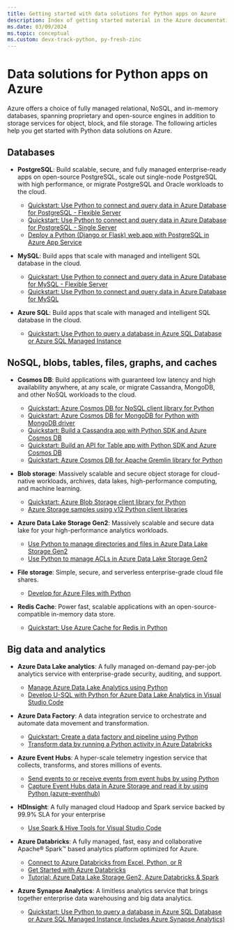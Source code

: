 ```yaml
---
title: Getting started with data solutions for Python apps on Azure
description: Index of getting started material in the Azure documentation for data solutions for Python apps.
ms.date: 03/09/2024
ms.topic: conceptual
ms.custom: devx-track-python, py-fresh-zinc
---
```


# Data solutions for Python apps on Azure

Azure offers a choice of fully managed relational, NoSQL, and in-memory databases, spanning proprietary and open-source engines in addition to storage services for object, block, and file storage. The following articles help you get started with Python data solutions on Azure.

## Databases

- **PostgreSQL**: Build scalable, secure, and fully managed enterprise-ready apps on open-source PostgreSQL, scale out single-node PostgreSQL with high performance, or migrate PostgreSQL and Oracle workloads to the cloud.
  - [Quickstart: Use Python to connect and query data in Azure Database for PostgreSQL - Flexible Server](/azure/postgresql/flexible-server/connect-python)
  - [Quickstart: Use Python to connect and query data in Azure Database for PostgreSQL - Single Server](/azure/postgresql/single-server/connect-python)
  - [Deploy a Python (Django or Flask) web app with PostgreSQL in Azure App Service](/azure/app-service/tutorial-python-postgresql-app?toc=/azure/developer/python/toc.json&bc=/azure/developer/breadcrumb/toc.json)

- **MySQL**: Build apps that scale with managed and intelligent SQL database in the cloud.
  - [Quickstart: Use Python to connect and query data in Azure Database for MySQL - Flexible Server](/azure/mysql/flexible-server/connect-python)
  - [Quickstart: Use Python to connect and query data in Azure Database for MySQL](/azure/mysql/single-server/connect-python)

- **Azure SQL**: Build apps that scale with managed and intelligent SQL database in the cloud.
  - [Quickstart: Use Python to query a database  in Azure SQL Database or Azure SQL Managed Instance](/azure/azure-sql/database/connect-query-python)

## NoSQL, blobs, tables, files, graphs, and caches

- **Cosmos DB**: Build applications with guaranteed low latency and high availability anywhere, at any scale, or migrate Cassandra, MongoDB, and other NoSQL workloads to the cloud.
  - [Quickstart: Azure Cosmos DB for NoSQL client library for Python](/azure/cosmos-db/nosql/quickstart-python)
  - [Quickstart: Azure Cosmos DB for MongoDB for Python with MongoDB driver](/azure/cosmos-db/mongodb/quickstart-python)
  - [Quickstart: Build a Cassandra app with Python SDK and Azure Cosmos DB](/azure/cosmos-db/cassandra/manage-data-python)
  - [Quickstart: Build an API for Table app with Python SDK and Azure Cosmos DB](/azure/cosmos-db/table/quickstart-python)
  - [Quickstart: Azure Cosmos DB for Apache Gremlin library for Python](/azure/cosmos-db/gremlin/quickstart-python)

- **Blob storage**: Massively scalable and secure object storage for cloud-native workloads, archives, data lakes, high-performance computing, and machine learning.
  - [Quickstart: Azure Blob Storage client library for Python](/azure/storage/blobs/storage-quickstart-blobs-python)
  - [Azure Storage samples using v12 Python client libraries](/azure/storage/common/storage-samples-python)

- **Azure Data Lake Storage Gen2**: Massively scalable and secure data lake for your high-performance analytics workloads.
  - [Use Python to manage directories and files in Azure Data Lake Storage Gen2](/azure/storage/blobs/data-lake-storage-directory-file-acl-python)
  - [Use Python to manage ACLs in Azure Data Lake Storage Gen2](/azure/storage/blobs/data-lake-storage-acl-python)

- **File storage**: Simple, secure, and serverless enterprise-grade cloud file shares.
  - [Develop for Azure Files with Python](/azure/storage/files/storage-python-how-to-use-file-storage)

- **Redis Cache**: Power fast, scalable applications with an open-source-compatible in-memory data store.
  - [Quickstart: Use Azure Cache for Redis in Python](/azure/azure-cache-for-redis/cache-python-get-started)

## Big data and analytics

- **Azure Data Lake analytics**: A fully managed on-demand pay-per-job analytics service with enterprise-grade security, auditing, and support.
  - [Manage Azure Data Lake Analytics using Python](/azure/data-lake-analytics/data-lake-analytics-manage-use-python-sdk)
  - [Develop U-SQL with Python for Azure Data Lake Analytics in Visual Studio Code](/azure/data-lake-analytics/data-lake-analytics-u-sql-develop-with-python-r-csharp-in-vscode)

- **Azure Data Factory**: A data integration service to orchestrate and automate data movement and transformation.
  - [Quickstart: Create a data factory and pipeline using Python](/azure/data-factory/quickstart-create-data-factory-python)
  - [Transform data by running a Python activity in Azure Databricks](/azure/data-factory/transform-data-databricks-python)

- **Azure Event Hubs**: A hyper-scale telemetry ingestion service that collects, transforms, and stores millions of events.
  - [Send events to or receive events from event hubs by using Python](/azure/event-hubs/event-hubs-python-get-started-send)
  - [Capture Event Hubs data in Azure Storage and read it by using Python (azure-eventhub)](/azure/event-hubs/event-hubs-capture-python)

- **HDInsight**: A fully managed cloud Hadoop and Spark service backed by 99.9% SLA for your enterprise
  - [Use Spark & Hive Tools for Visual Studio Code](/azure/hdinsight/hdinsight-for-vscode)

- **Azure Databricks**: A fully managed, fast, easy and collaborative Apache® Spark™ based analytics platform optimized for Azure.
  - [Connect to Azure Databricks from Excel, Python, or R](/azure/databricks/scenarios/connect-databricks-excel-python-r)
  - [Get Started with Azure Databricks](/azure/databricks/getting-started/)
  - [Tutorial: Azure Data Lake Storage Gen2, Azure Databricks & Spark](/azure/storage/blobs/data-lake-storage-use-databricks-spark)

- **Azure Synapse Analytics**: A limitless analytics service that brings together enterprise data warehousing and big data analytics.
  - [Quickstart: Use Python to query a database in Azure SQL Database or Azure SQL Managed Instance (includes Azure Synapse Analytics)](/azure/azure-sql/database/connect-query-python)
